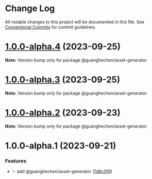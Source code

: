 # Change Log

All notable changes to this project will be documented in this file.
See [Conventional Commits](https://conventionalcommits.org) for commit guidelines.

# [1.0.0-alpha.4](https://github.com/guanghechen/asset/compare/@guanghechen/asset-generator@1.0.0-alpha.3...@guanghechen/asset-generator@1.0.0-alpha.4) (2023-09-25)

**Note:** Version bump only for package @guanghechen/asset-generator





# [1.0.0-alpha.3](https://github.com/guanghechen/asset/compare/@guanghechen/asset-generator@1.0.0-alpha.2...@guanghechen/asset-generator@1.0.0-alpha.3) (2023-09-25)

**Note:** Version bump only for package @guanghechen/asset-generator





# [1.0.0-alpha.2](https://github.com/guanghechen/asset/compare/@guanghechen/asset-generator@1.0.0-alpha.1...@guanghechen/asset-generator@1.0.0-alpha.2) (2023-09-23)

**Note:** Version bump only for package @guanghechen/asset-generator





# 1.0.0-alpha.1 (2023-09-21)


### Features

* ✨ add @guanghechen/asset-generator ([7d8c0f9](https://github.com/guanghechen/asset/commit/7d8c0f990bf40bf37eb38c5d7ac021c9903200ba))
